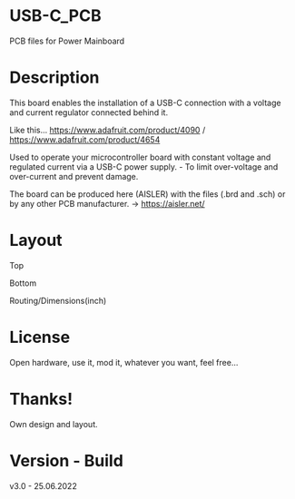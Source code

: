 # USB-C_PCB

PCB files for Power Mainboard

# Description

This board enables the installation of a USB-C connection with a voltage and current regulator connected behind it.

Like this... https://www.adafruit.com/product/4090 / https://www.adafruit.com/product/4654

Used to operate your microcontroller board with constant voltage and regulated current via a USB-C power supply. - To limit over-voltage and over-current and prevent damage. 

The board can be produced here (AISLER) with the files (.brd and .sch) or by any other PCB manufacturer. -> https://aisler.net/

# Layout

Top


Bottom


Routing/Dimensions(inch)


# License

Open hardware, use it, mod it, whatever you want, feel free...

# Thanks!

Own design and layout.

# Version - Build

v3.0 - 25.06.2022
